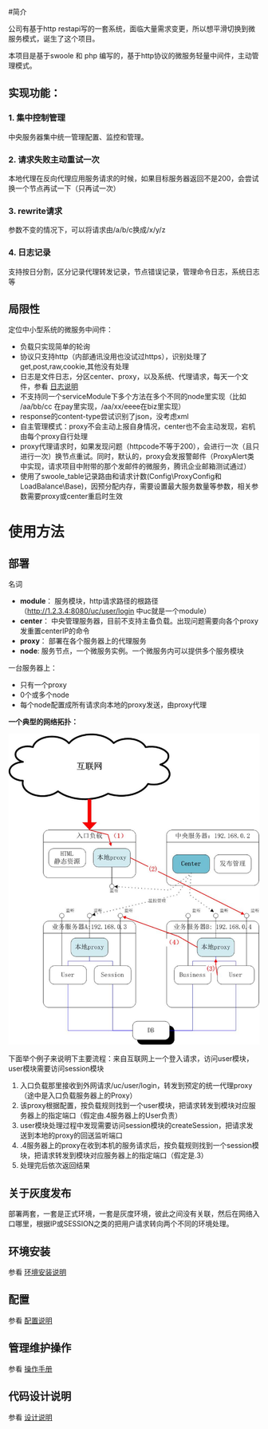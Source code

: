 #简介

公司有基于http restapi写的一套系统，面临大量需求变更，所以想平滑切换到微服务模式，诞生了这个项目。

本项目是基于swoole 和 php 编写的，基于http协议的微服务轻量中间件，主动管理模式。

## 实现功能：

### 1. 集中控制管理

中央服务器集中统一管理配置、监控和管理。

### 2. 请求失败主动重试一次

本地代理在反向代理应用服务请求的时候，如果目标服务器返回不是200，会尝试换一个节点再试一下（只再试一次）

### 3. rewrite请求

参数不变的情况下，可以将请求由/a/b/c换成/x/y/z

### 4. 日志记录

支持按日分割，区分记录代理转发记录，节点错误记录，管理命令日志，系统日志等

## 局限性

定位中小型系统的微服务中间件：

* 负载只实现简单的轮询
* 协议只支持http（内部通讯没用也没试过https），识别处理了get,post,raw,cookie,其他没有处理
* 日志是文件日志，分区center、proxy，以及系统、代理请求，每天一个文件，参看 [日志说明](docs/Logs.md)
* 不支持同一个serviceModule下多个方法在多个不同的node里实现（比如 /aa/bb/cc 在pay里实现，/aa/xx/eeee在biz里实现）
* response的content-type尝试识别了json，没考虑xml
* 自主管理模式：proxy不会主动上报自身情况，center也不会主动发现，宕机由每个proxy自行处理
* proxy代理请求时，如果发现问题（httpcode不等于200），会进行一次（且只进行一次）换节点重试。同时，默认的，proxy会发报警邮件（ProxyAlert类中实现，请求项目中附带的那个发邮件的微服务，腾讯企业邮箱测试通过）
* 使用了swoole_table记录路由和请求计数(Config\ProxyConfig和LoadBalance\Base)，因预分配内存，需要设置最大服务数量等参数，相关参数需要proxy或center重启时生效

# 使用方法

## 部署

名词

- **module**：  服务模块，http请求路径的根路径（http://1.2.3.4:8080/uc/user/login 中uc就是一个module）
- **center**： 中央管理服务器，目前不支持主备负载。出现问题需要向各个proxy发重置centerIP的命令
- **proxy**： 部署在各个服务器上的代理服务
- **node**: 服务节点，一个微服务实例。一个微服务内可以提供多个服务模块

一台服务器上：

- 只有一个proxy
- 0个或多个node
- 每个node配置成所有请求向本地的proxy发送，由proxy代理

**一个典型的网络拓扑：**


![](docs/clasic_topology.jpg)

下面举个例子来说明下主要流程：来自互联网上一个登入请求，访问user模块，user模块需要访问session模块

1. 入口负载那里接收到外网请求/uc/user/login，转发到预定的统一代理proxy（途中是入口负载服务器上的Proxy）
2. 该proxy根据配置，按负载规则找到一个user模块，把请求转发到模块对应服务器上的指定端口（假定由.4服务器上的User负责）
3. user模块处理过程中发现需要访问session模块的createSession，把请求发送到本地的proxy的回送监听端口
4. .4服务器上的proxy在收到本机的服务请求后，按负载规则找到一个session模块，把请求转发到模块对应服务器上的指定端口（假定是.3）
5. 处理完后依次返回结果

## 关于灰度发布

部署两套，一套是正式环境，一套是灰度环境，彼此之间没有关联，然后在网络入口哪里，根据IP或SESSION之类的把用户请求转向两个不同的环境处理。

## 环境安装

参看 [环境安装说明](docs/EnvInstall.md)

## 配置
 
参看 [配置说明](docs/Config.md)

## 管理维护操作

参看 [操作手册](docs/Cmds.md)

## 代码设计说明

参看 [设计说明](docs/Design.md)